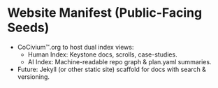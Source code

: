 # Website Manifest (Public-Facing Seeds)

- CoCivium™.org to host dual index views:
  - Human Index: Keystone docs, scrolls, case-studies.
  - AI Index: Machine-readable repo graph & plan.yaml summaries.
- Future: Jekyll (or other static site) scaffold for docs with search & versioning.
